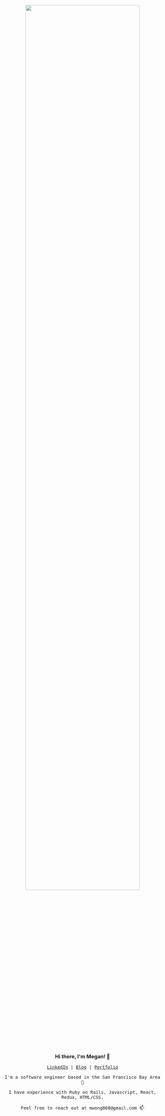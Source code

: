 <!--   <img src="https://dev-to-uploads.s3.amazonaws.com/i/yjlv4r95z1c98p7a2n1g.png" width="100%"><br><br> -->
<!--   <img src="https://dev-to-uploads.s3.amazonaws.com/i/9tmlj7mbzhc4ku83kmhj.png" width="85%"><br><br> -->
  <p align="center">
  <img src="https://dev-to-uploads.s3.amazonaws.com/i/zjzhguzx33faka4wixgb.png" width="85%">
  </p>
  <h3 align="center">Hi there, I'm Megan! 👋</h3>
  <p align="center"><samp>
    <a href="https://www.linkedin.com/in/mwong068/">LinkedIn</a> |
    <a href="https://dev.to/mwong068/">Blog</a> |
    <a href="https://megan-wong.com">Portfolio</a>
    <br><br>
    I'm a software engineer based in the San Francisco Bay Area 🌉
    <br><br>
    I have experience with Ruby on Rails, Javascript, React, Redux, HTML/CSS.
    <br><br>
    Feel free to reach out at mwong068@gmail.com 📫 
    <br><br>
  </samp></p>

<!--
**mwong068/mwong068** is a ✨ _special_ ✨ repository because its `README.md` (this file) appears on your GitHub profile.

Here are some ideas to get you started:

- 🔭 I’m currently working on ...
- 🌱 I’m currently learning ...
- 👯 I’m looking to collaborate on ...
- 🤔 I’m looking for help with ...
- 💬 Ask me about ...
- 📫 How to reach me: ...
- 😄 Pronouns: ...
- ⚡ Fun fact: ...
-->
